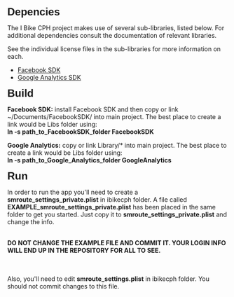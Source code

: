 <html>
<body>
<h2 style="margin: 0.0px 0.0px 10.0px 0.0px; font: 24.0px Helvetica"><b>Depencies</b></h2>
<p>The I Bike CPH project makes use of several sub-libraries, listed below. For additional dependencies consult the documentation of relevant libraries.</p>
<p>See the individual license files in the sub-libraries for more information on each.</p>
<ul>
  <li><a href="https://developers.facebook.com/resources/facebook-ios-sdk-current.pkg">Facebook SDK</a></li>
  <li><a href="http://dl.google.com/dl/gaformobileapps/GoogleAnalyticsiOS.zip">Google Analytics SDK</a></li>
</ul>


<h2 style="margin: 0.0px 0.0px 10.0px 0.0px; font: 24.0px Helvetica"><b>Build</b></h2>
<p><b>Facebook SDK:</b>  install Facebook SDK and then copy or link ~/Documents/FacebookSDK/ into main project. The best place to create a link would be Libs folder using:<br/> <b>ln -s path_to_FacebookSDK_folder FacebookSDK</b></p>
<p><b>Google Analytics:</b>  copy or link Library/* into main project. The best place to create a link would be Libs folder using:<br/> <b>ln -s path_to_Google_Analytics_folder GoogleAnalytics</b></p>


<h2 style="margin: 0.0px 0.0px 10.0px 0.0px; font: 24.0px Helvetica"><b>Run</b></h2>

<p>In order to run the app you'll need to create a <b>smroute_settings_private.plist</b> in ibikecph folder. A file called <b>EXAMPLE_smroute_settings_private.plist</b> has been placed in the same folder to get you started. Just copy it to <b>smroute_settings_private.plist</b> and change the info. <b>

<br/>DO NOT CHANGE THE EXAMPLE FILE AND COMMIT IT. YOUR LOGIN INFO WILL END UP IN THE REPOSITORY FOR ALL TO SEE.</b>

<br/><br/>Also, you'll need to edit <b>smroute_settings.plist</b> in ibikecph folder. You should not commit changes to this file.<b>

</p>


</body>
</html>
